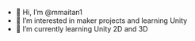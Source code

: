 - 👋 Hi, I’m @mmaitan1
- 👀 I’m interested in maker projects and learning Unity
- 🌱 I’m currently learning Unity 2D and 3D

<!---
mmaitan1/mmaitan1 is a ✨ special ✨ repository because its `README.md` (this file) appears on your GitHub profile.
You can click the Preview link to take a look at your changes.
--->
